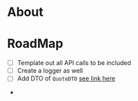 # About

# RoadMap
- [ ] Template out all API calls to be included
- [ ] Create a logger as well
- [ ] Add DTO of `QuoteDTO` [see link here](https://learn.microsoft.com/en-us/aspnet/core/tutorials/min-web-api?view=aspnetcore-9.0&tabs=visual-studio-code#prevent-over-posting)
- 